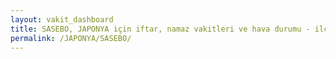 ```yaml
---
layout: vakit_dashboard
title: SASEBO, JAPONYA için iftar, namaz vakitleri ve hava durumu - ilçe/eyalet seç
permalink: /JAPONYA/SASEBO/
---
```


<script type="text/javascript">
  var GLOBAL_COUNTRY = 'JAPONYA';
  var GLOBAL_CITY = 'SASEBO';
  var GLOBAL_STATE = '';
  var lat = 72;
  var lon = 21;
</script>
